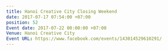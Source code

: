 ```yaml
---
title: Hanoi Creative City Closing Weekend
date: 2017-07-17 07:54:00 +07:00
position: 52
Event date: 2017-07-22 00:00:00 +07:00
Venue: Hanoi Creative City
Event URL: https://www.facebook.com/events/143014529610291/
---
```


